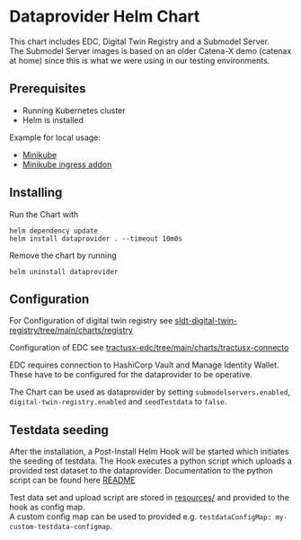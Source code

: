 # Dataprovider Helm Chart

This chart includes EDC, Digital Twin Registry and a Submodel Server.  
The Submodel Server images is based on an older Catena-X demo (catenax at home) since this is what we were using in our
testing environments.

## Prerequisites

- Running Kubernetes cluster
- Helm is installed

Example for local usage:

- [Minikube](https://minikube.sigs.k8s.io/docs/start/)
- [Minikube ingress addon](https://minikube.sigs.k8s.io/docs/handbook/addons/ingress-dns/)

## Installing

Run the Chart with

```shell
helm dependency update
helm install dataprovider . --timeout 10m0s
```

Remove the chart by running

```shell
helm uninstall dataprovider
```
## Configuration

For Configuration of digital twin registry see [sldt-digital-twin-registry/tree/main/charts/registry](https://github.com/eclipse-tractusx/sldt-digital-twin-registry/tree/main/charts/registry)

Configuration of EDC see [tractusx-edc/tree/main/charts/tractusx-connecto](https://github.com/eclipse-tractusx/tractusx-edc/tree/main/charts/tractusx-connector)

EDC requires connection to HashiCorp Vault and Manage Identity Wallet. These have to be configured for the dataprovider to be operative. 

The Chart can be used as dataprovider by setting `submodelservers.enabled`, `digital-twin-registry.enabled` and `seedTestdata` to `false`.

## Testdata seeding

After the installation, a Post-Install Helm Hook will be started which initiates the seeding of testdata. The Hook executes a python script which uploads a provided test dataset to the dataprovider. Documentation to the python script can be found here [README](https://github.com/eclipse-tractusx/item-relationship-service/blob/main/local/testing/testdata/README.md)

Test data set and upload script are stored in [resources/](resources) and provided to the hook as config map.  
A custom config map can be used to provided e.g. `testdataConfigMap: my-custom-testdata-configmap`.